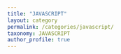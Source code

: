 ```yaml
---
title: "JAVASCRIPT"
layout: category
permalink: /categories/javascript/
taxonomy: JAVASCRIPT
author_profile: true
---
```

